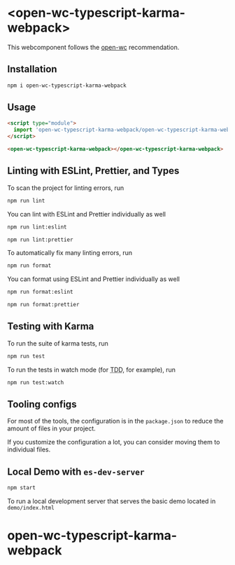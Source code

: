# \<open-wc-typescript-karma-webpack>

This webcomponent follows the [open-wc](https://github.com/open-wc/open-wc) recommendation.

## Installation
```bash
npm i open-wc-typescript-karma-webpack
```

## Usage
```html
<script type="module">
  import 'open-wc-typescript-karma-webpack/open-wc-typescript-karma-webpack.js';
</script>

<open-wc-typescript-karma-webpack></open-wc-typescript-karma-webpack>
```

## Linting with ESLint, Prettier, and Types
To scan the project for linting errors, run
```bash
npm run lint
```

You can lint with ESLint and Prettier individually as well
```bash
npm run lint:eslint
```
```bash
npm run lint:prettier
```

To automatically fix many linting errors, run
```bash
npm run format
```

You can format using ESLint and Prettier individually as well
```bash
npm run format:eslint
```
```bash
npm run format:prettier
```

## Testing with Karma
To run the suite of karma tests, run
```bash
npm run test
```

To run the tests in watch mode (for <abbr title="test driven development">TDD</abbr>, for example), run

```bash
npm run test:watch
```


## Tooling configs

For most of the tools, the configuration is in the `package.json` to reduce the amount of files in your project.

If you customize the configuration a lot, you can consider moving them to individual files.

## Local Demo with `es-dev-server`
```bash
npm start
```
To run a local development server that serves the basic demo located in `demo/index.html`
# open-wc-typescript-karma-webpack
